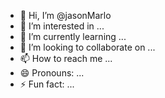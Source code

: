 - 👋 Hi, I’m @jasonMarlo
- 👀 I’m interested in ...
- 🌱 I’m currently learning ...
- 💞️ I’m looking to collaborate on ...
- 📫 How to reach me ...
- 😄 Pronouns: ...
- ⚡ Fun fact: ...

<!---
jasonMarlo/jasonMarlo is a ✨ special ✨ repository because its `README.md` (this file) appears on your GitHub profile.
You can click the Preview link to take a look at your changes.
--->
